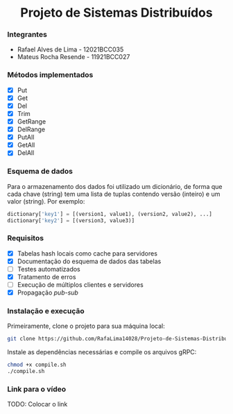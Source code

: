 <h1 style="text-align: center;">Projeto de Sistemas Distribuídos</h1>

### Integrantes

* Rafael Alves de Lima - 12021BCC035
* Mateus Rocha Resende - 11921BCC027

### Métodos implementados

- [x] Put
- [x] Get
- [x] Del
- [x] Trim
- [x] GetRange
- [x] DelRange
- [x] PutAll 
- [x] GetAll
- [x] DelAll

### Esquema de dados

Para o armazenamento dos dados foi utilizado um dicionário, 
de forma que cada chave (string) tem uma lista de tuplas contendo 
versão (inteiro) e um valor (string). Por exemplo:

```python
dictionary['key1'] = [(version1, value1), (version2, value2), ...]
dictionary['key2'] = [(version3, value3)] 
```

### Requisitos

- [x] Tabelas hash locais como cache para servidores
- [x] Documentação do esquema de dados das tabelas
- [ ] Testes automatizados
- [x] Tratamento de erros
- [ ] Execução de múltiplos clientes e servidores
- [x] Propagação _pub-sub_

### Instalação e execução

Primeiramente, clone o projeto para sua máquina local:

```bash
git clone https://github.com/RafaLima14028/Projeto-de-Sistemas-Distribuidos.git
```

Instale as dependências necessárias e compile os arquivos gRPC:

```bash
chmod +x compile.sh
./compile.sh
```

### Link para o vídeo
TODO: Colocar o link
